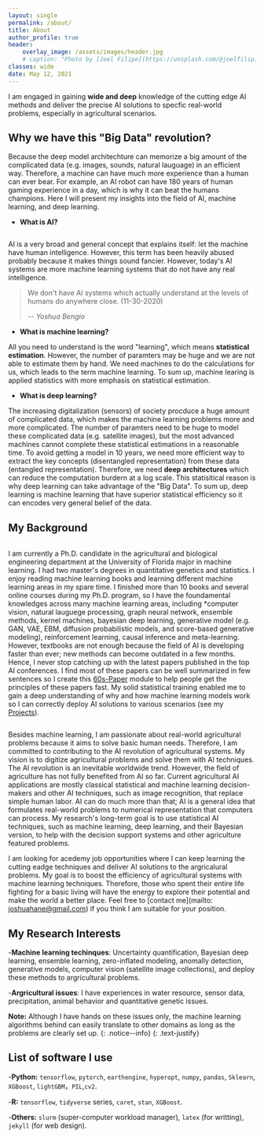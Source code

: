 ```yaml
---
layout: single
permalink: /about/
title: About
author_profile: true
header:
    overlay_image: /assets/images/header.jpg
    # caption: "Photo by [Joel Filipe](https://unsplash.com/@joelfilip) on [Unsplash](https://unsplash.com)"
classes: wide
date: May 12, 2021
---
```




I am engaged in gaining **wide and deep** knowledge of the cutting edge AI methods and deliver the precise AI solutions to specfic real-world problems, especially in agricultural scenarios. 


## Why we have this "Big Data" revolution?



Because the deep model architechture can memorize a big amount of the complicated data (e.g. images, sounds, natural lauguage) in an efficient way. Therefore, a machine can have much more experience than a human can ever bear. For example, an AI robot can have 180 years of human gaming experience in a day, which is why it can beat the humans champions. Here I will present my insights into the field of AI, machine learning, and deep learning. 


- **What is AI?** 

<figure style="width: 40%" class="align-right">
  <img src="{{ site.url }}{{ site.baseurl }}/assets/images/aidef.png" alt="">
</figure> 

AI is a very broad and general concept that explains itself: let the machine have human intelligence. However, this term has been heavily abused probably because it makes things sound fancier. However, today's AI systems are more machine learning systems that do not have any real intelligence. 

> We don't have AI systems which actually understand at the levels of humans do anywhere close. (11-30-2020)
>
> -- <cite> Yoshua Bengio </cite> 

- **What is machine learning?** 

All you need to understand is the word "learning", which means **statistical estimation**. However, the number of paramters may be huge and we are not able to estimate them by hand. We need machines to do the calculations for us, which leads to the term machine learning. To sum up, machine learing is applied statistics with more emphasis on statistical estimation.

- **What is deep learning?** 

The increasing digitalization (sensors) of society procduce a huge amount of complicated data, which makes the machine learning problems more and more complicated. The number of paramters need to be huge to model these complicated data (e.g. satellite images), but the most advanced machines cannot complete these statistical estimations in a reasonable time. To avoid getting a model in 10 years, we need more efficient way to extract the key concepts (disentangled representation) from these data (entangled representation). Therefore, we need **deep architectures** which can reduce the computation burdern at a log scale. This statisitical reason is why deep learning can take advantage of the "Big Data". To sum up, deep learning is machine learning that have superior statistical efficiency so it can encodes very general belief of the data. 


## My Background

<figure style="width: 36%" class="align-right">
  <img src="{{ site.url }}{{ site.baseurl }}/assets/images/book1.png" alt="">
</figure> 

I am currently a Ph.D. candidate in the agricultural and biological engineering department at the University of Florida major in machine learning. I had two master's degrees in quantitative genetics and statistics. I enjoy reading machine learning books and learning different machine learning areas in my spare time. I finished more than 10 books and several online courses during my Ph.D. program, so I have the foundamental knowledges across many machine learning areas, including *computer vision, natural lauguege processing, graph neural network, ensemble methods, kernel machines, bayesian deep learning, generative model (e.g. GAN, VAE, EBM, diffusion probabilistic models, and score-based generative modeling), reinforcement learning, causal inference and meta-learning. However, textbooks are not enough because the field of AI is developing faster than ever; new methods can become outdated in a few months. Hence, I never stop catching up with the latest papers published in the top AI conferences. I find most of these papers can be well summarized in few sentences so I create this [60s-Paper](/portfolio/) module to help people get the principles of these papers fast. My solid statistical training enabled me to gain a deep understanding of why and how machine learning models work so I can correctly deploy AI solutions to various scenarios (see my [Projects](/projects/)). 



<figure style="width: 36%" class="align-left">
  <img src="{{ site.url }}{{ site.baseurl }}/assets/images/ds.png" alt="">
</figure> 

Besides machine learning, I am passionate about real-world agricultural problems because it aims to solve basic human needs. Therefore, I am committed to contributing to the AI revolution of agricultural systems. My vision is to digitize agricultural problems and solve them with AI techniques. The AI revolution is an inevitable worldwide trend. However, the field of agriculture has not fully benefited from AI so far. Current agricultural AI applications are mostly classical statistical and machine learning decision-makers and other AI techniques, such as image recognition, that replace simple human labor. AI can do much more than that; AI is a general idea that formulates real-world problems to numerical representation that computers can process. My research's long-term goal is to use statistical AI techniques, such as machine learning, deep learning, and their Bayesian version, to help with the decision support systems and other agriculture featured problems. 

I am looking for acedemy job opportunities where I can keep learning the cutting eadge techniques and deliver AI solutions to the argricalural problems. My goal is to boost the efficiency of agricultural systems with machine learning techniques. Therefore, those who spent their entire life fighting for a basic living will have the energy to explore their potential and make the world a better place. Feel free to [contact me](mailto: joshuahane@gmail.com) if you think I am suitable for your position. 


## My Research Interests

-**Machine learning techinques**: Uncertainty quantification, Bayesian deep learning, ensemble learning, zero-inflated modeling, anomally detection, generative models, computer vision (satellite image collections), and deploy these methods to argricultural problems.

-**Argricultural issues**: I have experiences in water resource, sensor data, precipitation, animal behavior and quantitative genetic issues. 

<i class="far fa-sticky-note"></i> **Note:** Although I have hands on these issues only, the machine learning algorithms behind can easily translate to other domains as long as the problems are clearly set up.
  {: .notice--info}
  {: .text-justify}



## List of software I use

-**Python:** `tensorflow`, `pytorch`, `earthengine`, `hyperopt`, `numpy`, `pandas`, `Sklearn`, `XGBoost`, `lightGBM`，`PIL`,`cv2`.

-**R:** `tensorflow`, `tidyverse` series, `caret`, `stan`, `XGBoost`.

-**Others:** `slurm` (super-computer workload manager), `latex` (for writting), `jekyll` (for web design).






